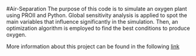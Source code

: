 #Air-Separation
The purpose of this code is to simulate an oxygen plant using PROII and Python. Global sensitivity analysis is applied to spot the main variables that influence significantly in the simulation. Then, an optimization algorithm is employed to find the best conditions to produce oxygen. 

More information about this project can be found in the following [link](https://www.sciencedirect.com/science/article/pii/S2405896321010685)
